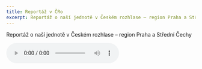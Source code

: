 ```yaml
---
title: Reportáž v ČRo
excerpt: Reportáž o naší jednotě v Českém rozhlase – region Praha a Střední Čechy
---
```


Reportáž o naší jednotě v Českém rozhlase – region Praha a Střední Čechy

<audio controls>
  <source src="/files/2018-04-29-cro.mp3" type="audio/mpeg">
https://drive.google.com/a/zbarakova.cz/file/d/1vS_HPWU772Z7RKFFBGn0aFPW7BShlE7R/view?usp=sharing
</audio>

